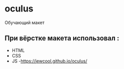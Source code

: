 # oculus
Обучающий макет
## При вёрстке макета использовал :
- HTML
- CSS
- JS
-https://jewcool.github.io/oculus/
